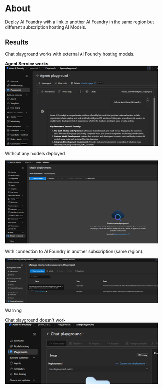 # About

Deploy AI Foundry with a link to another AI Foundry in the same region but different subscription hosting AI Models.

## Results

Chat playground works with external AI Foundry hosting models.

**Agent Service works**
![Agent Service](./foundry-working-0.png)

Without any models deployed

![No models](./foundry-working-1.png)

With connection to AI Foundry in another subscription (same region).

![Connection](./foundry-working-2.png)

> [!WARNING]
> Chat playground doesn't work
> ![Chat Playground](./foundry-working-3.png)